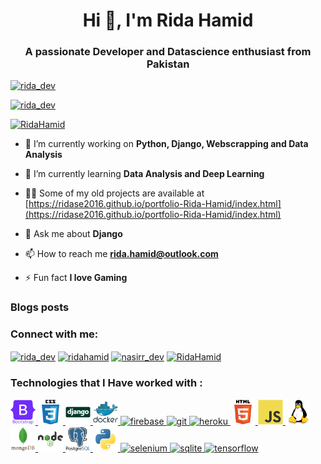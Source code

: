 <h1 align="center">Hi 👋, I'm Rida Hamid</h1>
<h3 align="center">A passionate Developer and Datascience enthusiast from Pakistan</h3>



<p align="left"> <a href="https://twitter.com/RidaHamid14" target="blank"><img src="https://img.shields.io/twitter/follow/RidaHamid14?logo=twitter&style=for-the-badge" alt="rida_dev" /></a> </p>
<p align="left"> <a href="https://www.instagram.com/devrida.py/" target="blank"><img src="https://img.shields.io/badge/Instagram-E4405F?style=for-the-badge&logo=instagram&logoColor=white" alt="rida_dev" /></a> </p>

<p align="left"> <a href="https://www.youtube.com/channel/UCdQyUbV_AbH9ktgBmCNtLrg" target="blank"><img src="https://img.shields.io/youtube/views/n05KN38jNxU?logo=youtube&style=for-the-badge" alt="RidaHamid" /></a> </p>

- 🔭 I’m currently working on **Python, Django, Webscrapping and Data Analysis**

- 🌱 I’m currently learning **Data Analysis and Deep Learning**

- 👨‍💻 Some of my old projects are available at [https://ridase2016.github.io/portfolio-Rida-Hamid/index.html](https://ridase2016.github.io/portfolio-Rida-Hamid/index.html)

- 💬 Ask me about **Django**

- 📫 How to reach me **rida.hamid@outlook.com**

- ⚡ Fun fact **I love Gaming**

### Blogs posts
<!-- BLOG-POST-LIST:START -->
<!-- BLOG-POST-LIST:END -->

<h3 align="left">Connect with me:</h3>
<p align="left">
<a href="https://twitter.com/RidaHamid14" target="blank"><img align="center" src="https://www.flaticon.com/svg/static/icons/svg/733/733579.svg" alt="rida_dev" height="30" width="40" /></a>
<a href="https://www.facebook.com/RIDZHAMI/" target="blank"><img align="center" src="https://www.flaticon.com/svg/static/icons/svg/124/124010.svg" alt="ridahamid" height="30" width="40" /></a>
<a href="https://www.instagram.com/devrida.py/" target="blank"><img align="center" src="https://www.flaticon.com/svg/static/icons/svg/1409/1409946.svg" alt="nasirr_dev" height="30" width="40" /></a>
<!--<a href="https://medium.com/@engnasir733" target="blank"><img align="center" src="https://www.flaticon.com/svg/static/icons/svg/2111/2111502.svg" alt="@engnasir733" height="30" width="40" /></a> -->
<a href="https://www.youtube.com/channel/UCDXUTy4SCWzUoRndIQuZsig" target="blank"><img align="center" src="https://www.flaticon.com/svg/static/icons/svg/1384/1384060.svg" alt="RidaHamid" height="30" width="40" /></a>
</p>

<h3 align="left">Technologies that I Have worked with :</h3>
  <a href="https://getbootstrap.com" target="_blank"> <img src="https://raw.githubusercontent.com/devicons/devicon/master/icons/bootstrap/bootstrap-plain-wordmark.svg" alt="bootstrap" width="40" height="40"/> </a> <a href="https://www.w3schools.com/css/" target="_blank"> <img src="https://raw.githubusercontent.com/devicons/devicon/master/icons/css3/css3-original-wordmark.svg" alt="css3" width="40" height="40"/> </a> <a href="https://www.djangoproject.com/" target="_blank"> <img src="https://raw.githubusercontent.com/devicons/devicon/master/icons/django/django-original.svg" alt="django" width="40" height="40"/> </a> <a href="https://www.docker.com/" target="_blank"> <img src="https://raw.githubusercontent.com/devicons/devicon/master/icons/docker/docker-original-wordmark.svg" alt="docker" width="40" height="40"/> <a href="https://firebase.google.com/" target="_blank"> <img src="https://www.vectorlogo.zone/logos/firebase/firebase-icon.svg" alt="firebase" width="40" height="40"/> </a>  <a href="https://git-scm.com/" target="_blank"> <img src="https://www.vectorlogo.zone/logos/git-scm/git-scm-icon.svg" alt="git" width="40" height="40"/> </a>  <a href="https://heroku.com" target="_blank"> <img src="https://www.vectorlogo.zone/logos/heroku/heroku-icon.svg" alt="heroku" width="40" height="40"/> </a> <a href="https://www.w3.org/html/" target="_blank"> <img src="https://raw.githubusercontent.com/devicons/devicon/master/icons/html5/html5-original-wordmark.svg" alt="html5" width="40" height="40"/> </a> <a href="https://developer.mozilla.org/en-US/docs/Web/JavaScript" target="_blank"> <img src="https://raw.githubusercontent.com/devicons/devicon/master/icons/javascript/javascript-original.svg" alt="javascript" width="40" height="40"/> </a>  <a href="https://www.linux.org/" target="_blank"> <img src="https://raw.githubusercontent.com/devicons/devicon/master/icons/linux/linux-original.svg" alt="linux" width="40" height="40"/> </a> <a href="https://www.mongodb.com/" target="_blank"> <img src="https://raw.githubusercontent.com/devicons/devicon/master/icons/mongodb/mongodb-original-wordmark.svg" alt="mongodb" width="40" height="40"/> </a>  <a href="https://nodejs.org" target="_blank"> <img src="https://raw.githubusercontent.com/devicons/devicon/master/icons/nodejs/nodejs-original-wordmark.svg" alt="nodejs" width="40" height="40"/> </a> <a href="https://www.postgresql.org" target="_blank"> <img src="https://raw.githubusercontent.com/devicons/devicon/master/icons/postgresql/postgresql-original-wordmark.svg" alt="postgresql" width="40" height="40"/> </a> <a href="https://www.python.org" target="_blank"> <img src="https://raw.githubusercontent.com/devicons/devicon/master/icons/python/python-original.svg" alt="python" width="40" height="40"/> </a><!-- <a href="https://reactjs.org/" target="_blank"> <img src="https://raw.githubusercontent.com/devicons/devicon/master/icons/react/react-original-wordmark.svg" alt="react" width="40" height="40"/> </a> <a href="https://sass-lang.com" target="_blank"> <img src="https://raw.githubusercontent.com/devicons/devicon/master/icons/sass/sass-original.svg" alt="sass" width="40" height="40"/> </a> --> <a href="https://www.selenium.dev" target="_blank"> <img src="https://raw.githubusercontent.com/detain/svg-logos/780f25886640cef088af994181646db2f6b1a3f8/svg/selenium-logo.svg" alt="selenium" width="40" height="40"/> </a> <a href="https://www.sqlite.org/" target="_blank"> <img src="https://www.vectorlogo.zone/logos/sqlite/sqlite-icon.svg" alt="sqlite" width="40" height="40"/> </a>  <a href="https://www.tensorflow.org" target="_blank"> <img src="https://www.vectorlogo.zone/logos/tensorflow/tensorflow-icon.svg" alt="tensorflow" width="40" height="40"/> </a> </p>
<br>

